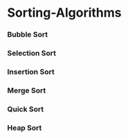# Sorting-Algorithms

### Bubble Sort
### Selection Sort
### Insertion Sort
### Merge Sort
### Quick Sort
### Heap Sort
